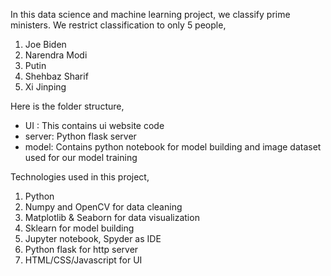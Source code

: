 
In this data science and machine learning project, we classify prime ministers. We restrict classification to only 5 people,
1) Joe Biden
2) Narendra Modi
3) Putin
4) Shehbaz Sharif
5) Xi Jinping

Here is the folder structure,
* UI : This contains ui website code 
* server: Python flask server
* model: Contains python notebook for model building and image dataset used for our model training

Technologies used in this project,
1. Python
2. Numpy and OpenCV for data cleaning
3. Matplotlib & Seaborn for data visualization
4. Sklearn for model building
5. Jupyter notebook, Spyder as IDE
6. Python flask for http server
7. HTML/CSS/Javascript for UI